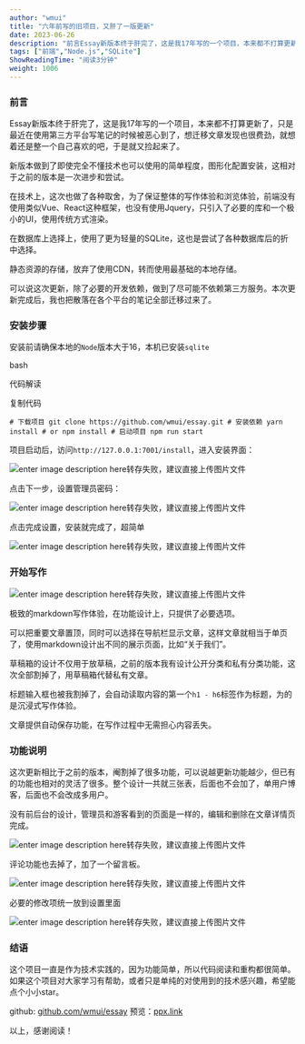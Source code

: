 ```yaml
---
author: "wmui"
title: "六年前写的旧项目，又肝了一版更新"
date: 2023-06-26
description: "前言Essay新版本终于肝完了，这是我17年写的一个项目，本来都不打算更新了，只是最近在使用第三方平台写笔记的时候被恶心到了，想迁移文章发现也很费劲，就想着还是整一个自己喜欢的吧，于是就又捡起来了。"
tags: ["前端","Node.js","SQLite"]
ShowReadingTime: "阅读3分钟"
weight: 1006
---
```

### 前言

Essay新版本终于肝完了，这是我17年写的一个项目，本来都不打算更新了，只是最近在使用第三方平台写笔记的时候被恶心到了，想迁移文章发现也很费劲，就想着还是整一个自己喜欢的吧，于是就又捡起来了。

新版本做到了即使完全不懂技术也可以使用的简单程度，图形化配置安装，这相对于之前的版本是一次进步和尝试。

在技术上，这次也做了各种取舍，为了保证整体的写作体验和浏览体验，前端没有使用类似Vue、React这种框架，也没有使用Jquery，只引入了必要的库和一个极小的UI，使用传统方式渲染。

在数据库上选择上，使用了更为轻量的SQLite，这也是尝试了各种数据库后的折中选择。

静态资源的存储，放弃了使用CDN，转而使用最基础的本地存储。

可以说这次更新，除了必要的开发依赖，做到了尽可能不依赖第三方服务。本次更新完成后，我也把散落在各个平台的笔记全部迁移过来了。

### 安装步骤

安装前请确保本地的`Node`版本大于16，本机已安装`sqlite`

bash

 代码解读

复制代码

`# 下载项目 git clone https://github.com/wmui/essay.git # 安装依赖 yarn install # or npm install # 启动项目 npm run start`

项目启动后，访问`http://127.0.0.1:7001/install`，进入安装界面：

![enter image description here转存失败，建议直接上传图片文件](https://ppx.link/public/media/20230626/1687747286172.png?q60)

点击下一步，设置管理员密码：

![enter image description here转存失败，建议直接上传图片文件](https://ppx.link/public/media/20230626/1687747307353.png?q60)

点击完成设置，安装就完成了，超简单

![enter image description here转存失败，建议直接上传图片文件](https://ppx.link/public/media/20230626/1687747363842.png?q60)

### 开始写作

![enter image description here转存失败，建议直接上传图片文件](https://ppx.link/public/media/20230626/1687748421941.png?q60)

极致的markdown写作体验，在功能设计上，只提供了必要选项。

可以把重要文章置顶，同时可以选择在导航栏显示文章，这样文章就相当于单页了，使用markdown设计出不同的展示页面，比如“关于我们”。

草稿箱的设计不仅用于放草稿，之前的版本我有设计公开分类和私有分类功能，这次全部割掉了，用草稿箱代替私有文章。

标题输入框也被我割掉了，会自动读取内容的第一个`h1 - h6`标签作为标题，为的是沉浸式写作体验。

文章提供自动保存功能，在写作过程中无需担心内容丢失。

### 功能说明

这次更新相比于之前的版本，阉割掉了很多功能，可以说越更新功能越少，但已有的功能也相对的灵活了很多。整个设计一共就三张表，后面也不会加了，单用户博客，后面也不会改成多用户。

没有前后台的设计，管理员和游客看到的页面是一样的，编辑和删除在文章详情页完成。

![enter image description here转存失败，建议直接上传图片文件](https://ppx.link/public/media/20230626/1687750892192.png?q60)

评论功能也去掉了，加了一个留言板。

![enter image description here转存失败，建议直接上传图片文件](https://ppx.link/public/media/20230626/1687751098270.png?q60)

必要的修改项统一放到设置里面

![enter image description here转存失败，建议直接上传图片文件](https://ppx.link/public/media/20230626/1687751065119.png?q60)

### 结语

这个项目一直是作为技术实践的，因为功能简单，所以代码阅读和重构都很简单。如果这个项目对大家学习有帮助，或者只是单纯的对使用到的技术感兴趣，希望能点个小小star。

github: [github.com/wmui/essay](https://link.juejin.cn?target=https%3A%2F%2Fgithub.com%2Fwmui%2Fessay "https://github.com/wmui/essay") 预览：[ppx.link](https://link.juejin.cn?target=https%3A%2F%2Fppx.link "https://ppx.link")

以上，感谢阅读！